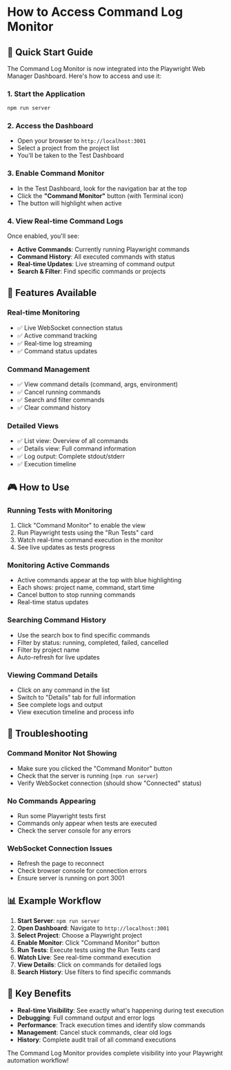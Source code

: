 # How to Access Command Log Monitor

## 🎯 Quick Start Guide

The Command Log Monitor is now integrated into the Playwright Web Manager Dashboard. Here's how to access and use it:

### 1. **Start the Application**
```bash
npm run server
```

### 2. **Access the Dashboard**
- Open your browser to `http://localhost:3001`
- Select a project from the project list
- You'll be taken to the Test Dashboard

### 3. **Enable Command Monitor**
- In the Test Dashboard, look for the navigation bar at the top
- Click the **"Command Monitor"** button (with Terminal icon)
- The button will highlight when active

### 4. **View Real-time Command Logs**
Once enabled, you'll see:
- **Active Commands**: Currently running Playwright commands
- **Command History**: All executed commands with status
- **Real-time Updates**: Live streaming of command output
- **Search & Filter**: Find specific commands or projects

## 🔧 Features Available

### **Real-time Monitoring**
- ✅ Live WebSocket connection status
- ✅ Active command tracking
- ✅ Real-time log streaming
- ✅ Command status updates

### **Command Management**
- ✅ View command details (command, args, environment)
- ✅ Cancel running commands
- ✅ Search and filter commands
- ✅ Clear command history

### **Detailed Views**
- ✅ List view: Overview of all commands
- ✅ Details view: Full command information
- ✅ Log output: Complete stdout/stderr
- ✅ Execution timeline

## 🎮 How to Use

### **Running Tests with Monitoring**
1. Click "Command Monitor" to enable the view
2. Run Playwright tests using the "Run Tests" card
3. Watch real-time command execution in the monitor
4. See live updates as tests progress

### **Monitoring Active Commands**
- Active commands appear at the top with blue highlighting
- Each shows: project name, command, start time
- Cancel button to stop running commands
- Real-time status updates

### **Searching Command History**
- Use the search box to find specific commands
- Filter by status: running, completed, failed, cancelled
- Filter by project name
- Auto-refresh for live updates

### **Viewing Command Details**
- Click on any command in the list
- Switch to "Details" tab for full information
- See complete logs and output
- View execution timeline and process info

## 🚨 Troubleshooting

### **Command Monitor Not Showing**
- Make sure you clicked the "Command Monitor" button
- Check that the server is running (`npm run server`)
- Verify WebSocket connection (should show "Connected" status)

### **No Commands Appearing**
- Run some Playwright tests first
- Commands only appear when tests are executed
- Check the server console for any errors

### **WebSocket Connection Issues**
- Refresh the page to reconnect
- Check browser console for connection errors
- Ensure server is running on port 3001

## 📊 Example Workflow

1. **Start Server**: `npm run server`
2. **Open Dashboard**: Navigate to `http://localhost:3001`
3. **Select Project**: Choose a Playwright project
4. **Enable Monitor**: Click "Command Monitor" button
5. **Run Tests**: Execute tests using the Run Tests card
6. **Watch Live**: See real-time command execution
7. **View Details**: Click on commands for detailed logs
8. **Search History**: Use filters to find specific commands

## 🎯 Key Benefits

- **Real-time Visibility**: See exactly what's happening during test execution
- **Debugging**: Full command output and error logs
- **Performance**: Track execution times and identify slow commands
- **Management**: Cancel stuck commands, clear old logs
- **History**: Complete audit trail of all command executions

The Command Log Monitor provides complete visibility into your Playwright automation workflow!
